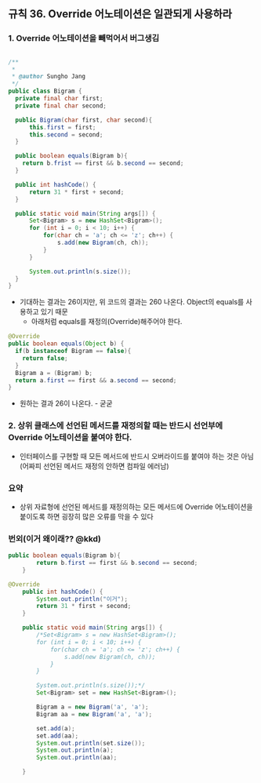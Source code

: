
## 규칙 36. Override 어노테이션은 일관되게 사용하라
### 1. Override 어노테이션을 빼먹어서 버그생김
  ```JAVA

  /**
   *
   * @author Sungho Jang
   */
  public class Bigram {
  	private final char first;
  	private final char second;

  	public Bigram(char first, char second){
  		this.first = first;
  		this.second = second;
  	}

    public boolean equals(Bigram b){
      return b.frist == first && b.second == second;
    }

  	public int hashCode() {
  		return 31 * first + second;
  	}

  	public static void main(String args[]) {
  		Set<Bigram> s = new HashSet<Bigram>();
  		for (int i = 0; i < 10; i++) {
  			for(char ch = 'a'; ch <= 'z'; ch++) {
  				s.add(new Bigram(ch, ch));
  			}
  		}

  		System.out.println(s.size());
  	}
  }
  ```
  - 기대하는 결과는 26이지만, 위 코드의 결과는 260 나온다. Object의 equals를 사용하고 있기 때문
    - 아래처럼 equals를 재정의(Override)해주어야 한다.


  ```JAVA
  @Override
  public boolean equals(Object b) {
    if(b instanceof Bigram == false){
      return false;
    }
    Bigram a = (Bigram) b;
    return a.first == first && a.second == second;
  }
  ```

  -  원하는 결과 26이 나온다.
    - 굳굳

### 2. 상위 클래스에 선언된 메서드를 재정의할 때는 반드시 선언부에 Override 어노테이션을 붙여야 한다.
  - 인터페이스를 구현할 때 모든 메서드에 반드시 오버라이드를 붙여야 하는 것은 아님(어짜피 선언된 메서드 재정의 안하면 컴파일 에러남)

### 요약
  - 상위 자료형에 선언된 메서드를 재정의하는 모든 메서드에 Override 어노테이션을 붙이도록 하면 굉장히 많은 오류를 막을 수 있다

### 번외(이거 왜이래?? @kkd)
```JAVA
public boolean equals(Bigram b){
		return b.first == first && b.second == second;
	}

@Override
	public int hashCode() {
		System.out.println("이거");
		return 31 * first + second;
	}

	public static void main(String args[]) {
		/*Set<Bigram> s = new HashSet<Bigram>();
		for (int i = 0; i < 10; i++) {
			for(char ch = 'a'; ch <= 'z'; ch++) {
				s.add(new Bigram(ch, ch));
			}
		}

		System.out.println(s.size());*/
		Set<Bigram> set = new HashSet<Bigram>();

		Bigram a = new Bigram('a', 'a');
		Bigram aa = new Bigram('a', 'a');

		set.add(a);
		set.add(aa);
		System.out.println(set.size());
		System.out.println(a);
		System.out.println(aa);

	}
```
